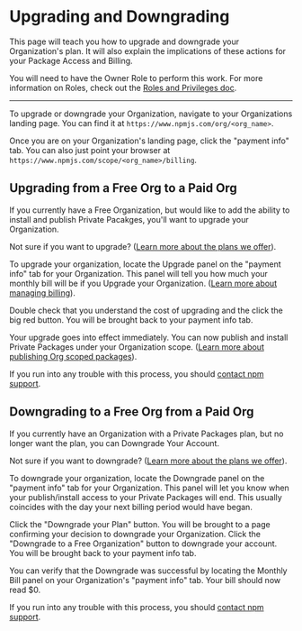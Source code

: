 # Upgrading and Downgrading

This page will teach you how to upgrade and downgrade your Organization's plan. It
will also explain the implications of these actions for your Package Access and
Billing. 

You will need to have the Owner Role to perform this work. For more information on
Roles, check out the [Roles and Privileges doc].

<hr/>

To upgrade or downgrade your Organization, navigate to your Organizations landing
page. You can find it at `https://www.npmjs.com/org/<org_name>`.

Once you are on your Organization's landing page, click the "payment info" tab. You
can also just point your browser at `https://www.npmjs.com/scope/<org_name>/billing`.

## Upgrading from a Free Org to a Paid Org

If you currently have a Free Organization, but would like to add the ability to
install and publish Private Pacakges, you'll want to upgrade your Organization.

Not sure if you want to upgrade? ([Learn more about the plans we offer]).

To upgrade your organization, locate the Upgrade panel on the "payment info" tab
for your Organization. This panel will tell you how much your monthly bill will be
if you Upgrade your Organization. ([Learn more about managing billing]).

Double check that you understand the cost of upgrading and the click the big red
button. You will be brought back to your payment info tab.

Your upgrade goes into effect immediately. You can now publish and install
Private Packages under your Organization scope. 
([Learn more about publishing Org scoped packages]).

If you run into any trouble with this process, you should [contact npm support].

## Downgrading to a Free Org from a Paid Org

If you currently have an Organization with a Private Packages plan, but no longer
want the plan, you can Downgrade Your Account.

Not sure if you want to downgrade? ([Learn more about the plans we offer]).

To downgrade your organization, locate the Downgrade panel on the "payment info"
tab for your Organization. This panel will let you know when your publish/install
access to your Private Packages will end. This usually coincides with the day your
next billing period would have began.

Click the "Downgrade your Plan" button. You will be brought to a page confirming
your decision to downgrade your Organization. Click the "Downgrade to a Free 
Organization" button to downgrade your account. You will be brought back to your
payment info tab.

You can verify that the Downgrade was successful by locating the Monthly Bill panel
on your Organization's "payment info" tab. Your bill should now read $0.

If you run into any trouble with this process, you should [contact npm support].

[Roles and Privileges doc]: roles-and-privileges.md
[Learn more about managing billing]: managing-billing.md
[contact npm support]: https://www.npmjs.com/support
[Learn more about publishing Org scoped packages]: publishing-an-org-scoped-package.md
[Learn more about the plans we offer]: https://www.npmjs.com/pricing
